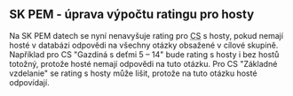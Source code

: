 ﻿---
categories: [kiwi]
layout: kiwi
---
## SK PEM - úprava výpočtu ratingu pro hosty

Na SK PEM datech se nyní nenavyšuje rating pro <abbr title="cílová skupina">CS</abbr> s hosty, pokud nemají hosté v databázi odpovědi na všechny otázky obsažené v cílové skupině. Například pro CS "Gazdiná s deťmi 5 – 14" bude rating s hosty i bez hostů totožný, protože hosté nemají odpovědi na tuto otázku. Pro CS "Základné vzdelanie" se rating s hosty může lišit, protože na tuto otázku hosté odpovídají.